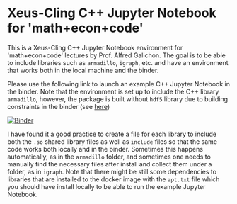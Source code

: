 # Xeus-Cling C++ Jupyter Notebook for 'math+econ+code'

This is a Xeus-Cling C++ Jupyter Notebook environment for 'math+econ+code' lectures by Prof. Alfred Galichon. The goal is to be able to include libraries such as `armadillo`, `igraph`, etc. and have an environment that works both in the local machine and the binder.

Please use the following link to launch an example C++ Jupyter Notebook in the binder. Note that the environment is set up to include the C++ library `armadillo`, however, the package is built without `hdf5` library due to building constraints in the binder (see [here](https://stackoverflow.com/questions/70801835/how-can-i-include-openblas-and-lapack-manually-in-xeus-cling-binder))

[![Binder](https://mybinder.org/badge_logo.svg)](https://mybinder.org/v2/gh/AntonioDaSilva/xeus-cling/HEAD?labpath=jupyter_armadillo.ipynb)

I have found it a good practice to create a file for each library to include both the `.so` shared library files as well as `include` files so that the same code works both locally and in the binder. Sometimes this happens automatically, as in the `armadillo` folder, and sometimes one needs to manually find the necessary files after install and collect them under a folder, as in `igraph`. Note that there might be still some dependencies to libraries that are installed to the docker image with the `apt.txt` file which you should have install locally to be able to run the example Jupyter Notebook.
